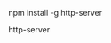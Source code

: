 <!-- instalando a biblioteca -->
npm install -g http-server

<!-- iniciando o projeto (necessario estar na pasta) -->
http-server
